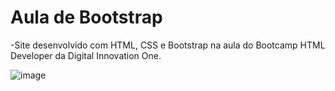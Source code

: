 # Aula de Bootstrap

-Site desenvolvido com HTML, CSS e Bootstrap na aula do Bootcamp HTML Developer da Digital Innovation One.

![image](https://user-images.githubusercontent.com/65796536/126832347-c6841d51-af6e-42c2-bfc8-7c8e1a20e614.png)

